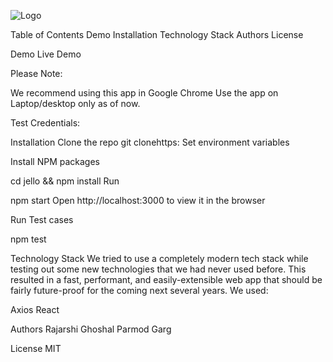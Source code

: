 ![Logo](https://drive.google.com/file/d/1pGQW9sshPA-GCMEt0ornyaRQvSsT_dxx/view?usp=sharing)

Table of Contents
Demo
Installation
Technology Stack
Authors
License

Demo
Live Demo


Please Note:

We recommend using this app in Google Chrome
Use the app on Laptop/desktop only as of now.

Test Credentials:


Installation
Clone the repo
git clonehttps:
Set environment variables


Install NPM packages

cd jello && npm install
Run

npm start
Open http://localhost:3000 to view it in the browser

Run Test cases

npm test

Technology Stack
We tried to use a completely modern tech stack while testing out some new technologies that we had never used before. This resulted in a fast, performant, and easily-extensible web app that should be fairly future-proof for the coming next several years. We used:


Axios
React

Authors
Rajarshi Ghoshal
Parmod Garg

License
MIT
